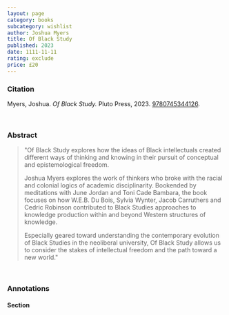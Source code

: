 ```yaml
---
layout: page
category: books
subcategory: wishlist
author: Joshua Myers
title: Of Black Study
published: 2023
date: 1111-11-11
rating: exclude
price: £20
---
```


### Citation

Myers, Joshua. *Of Black Study.* Pluto Press, 2023. [9780745344126](https://www.plutobooks.com/9780745344126/of-black-study/).

<br>

### Abstract

> "Of Black Study explores how the ideas of Black intellectuals created different ways of thinking and knowing in their pursuit of conceptual and epistemological freedom.
>
> Joshua Myers explores the work of thinkers who broke with the racial and colonial logics of academic disciplinarity. Bookended by meditations with June Jordan and Toni Cade Bambara, the book focuses on how W.E.B. Du Bois, Sylvia Wynter, Jacob Carruthers and Cedric Robinson contributed to Black Studies approaches to knowledge production within and beyond Western structures of knowledge.
>
> Especially geared toward understanding the contemporary evolution of Black Studies in the neoliberal university, Of Black Study allows us to consider the stakes of intellectual freedom and the path toward a new world."

<br>

### Annotations

#### Section

<br>
